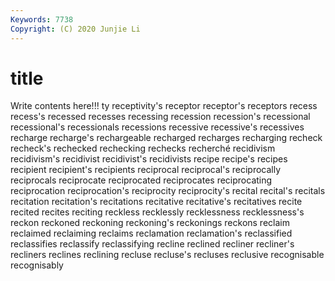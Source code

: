 ```yaml
---
Keywords: 7738
Copyright: (C) 2020 Junjie Li
---
```


# title

Write contents here!!!
ty 
receptivity's 
receptor 
receptor's 
receptors 
recess 
recess's
recessed 
recesses 
recessing 
recession 
recession's 
recessional 
recessional's 
recessionals 
recessions 
recessive
recessive's 
recessives 
recharge 
recharge's 
rechargeable 
recharged 
recharges 
recharging 
recheck 
recheck's
rechecked 
rechecking 
rechecks 
recherché 
recidivism 
recidivism's 
recidivist 
recidivist's 
recidivists 
recipe
recipe's 
recipes 
recipient 
recipient's 
recipients 
reciprocal 
reciprocal's 
reciprocally 
reciprocals 
reciprocate
reciprocated 
reciprocates 
reciprocating 
reciprocation 
reciprocation's 
reciprocity 
reciprocity's 
recital 
recital's 
recitals
recitation 
recitation's 
recitations 
recitative 
recitative's 
recitatives 
recite 
recited 
recites 
reciting
reckless 
recklessly 
recklessness 
recklessness's 
reckon 
reckoned 
reckoning 
reckoning's 
reckonings 
reckons
reclaim 
reclaimed 
reclaiming 
reclaims 
reclamation 
reclamation's 
reclassified 
reclassifies 
reclassify 
reclassifying
recline 
reclined 
recliner 
recliner's 
recliners 
reclines 
reclining 
recluse 
recluse's 
recluses
reclusive 
recognisable 
recognisably 
